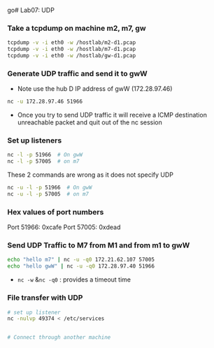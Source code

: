 go# Lab07: UDP

### Take a tcpdump on machine m2, m7, gw
``` bash
tcpdump -v -i eth0 -w /hostlab/m2-d1.pcap
tcpdump -v -i eth0 -w /hostlab/m7-d1.pcap
tcpdump -v -i eth0 -w /hostlab/gw-d1.pcap
```

### Generate UDP traffic and send it to gwW
- Note use the hub D IP address of gwW (172.28.97.46) 
``` sh
nc -u 172.28.97.46 51966
```
- Once you try to send UDP traffic it will receive a ICMP destination unreachable packet and quit out of the nc session

### Set up listeners
``` sh
nc -l -p 51966  # On gwW
nc -l -p 57005  # on m7
```
These 2 commands are wrong as it does not specify UDP

``` sh
nc -u -l -p 51966  # On gwW
nc -u -l -p 57005  # on m7
```

### Hex values of port numbers 
Port 51966: 0xcafe
Port 57005: 0xdead

### Send UDP Traffic to M7 from M1 and from m1 to gwW
``` sh
echo "hello m7" | nc -u -q0 172.21.62.107 57005
echo "hello gwW" | nc -u -q0 172.28.97.40 51966
```

- `nc -w` &`nc -q0` : provides a timeout time 

### File transfer with UDP
```bash
# set up listener
nc -nulvp 49374 < /etc/services


# Connect through another machine

```









